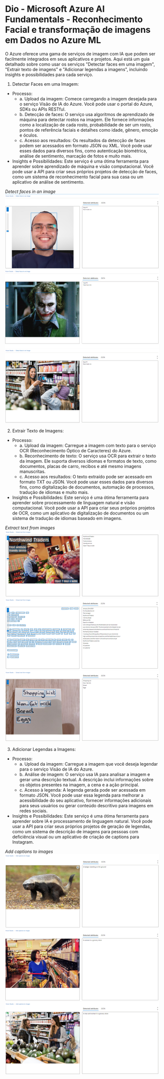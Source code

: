 # Dio - Microsoft Azure AI Fundamentals - Reconhecimento Facial e transformação de imagens em Dados no Azure ML

O Azure oferece uma gama de serviços de imagem com IA que podem ser facilmente integrados em seus aplicativos e projetos. Aqui está um guia detalhado sobre como usar os serviços "Detectar faces em uma imagem", "Extrair texto de imagens" e "Adicionar legendas a imagens", incluindo insights e possibilidades para cada serviço.

1. Detectar Faces em uma Imagem:
- Processo:
    - a. Upload da imagem: Comece carregando a imagem desejada para o serviço Visão de IA do Azure. Você pode usar o portal do Azure, SDKs ou APIs RESTful.
    - b. Detecção de faces: O serviço usa algoritmos de aprendizado de máquina para detectar rostos na imagem. Ele fornece informações como a localização de cada rosto, probabilidade de ser um rosto, pontos de referência faciais e detalhes como idade, gênero, emoção e óculos.
    - c. Acesso aos resultados: Os resultados da detecção de faces podem ser acessados em formato JSON ou XML. Você pode usar esses dados para diversos fins, como autenticação biométrica, análise de sentimento, marcação de fotos e muito mais.
- Insights e Possibilidades: Este serviço é uma ótima ferramenta para aprender sobre aprendizado de máquina e visão computacional. Você pode usar a API para criar seus próprios projetos de detecção de faces, como um sistema de reconhecimento facial para sua casa ou um aplicativo de análise de sentimento.

*Detect faces in an image*
![harcanjo](./prints/Screenshot%202024-02-08%20154413.png)
![Joker](./prints/Screenshot%202024-02-08%20154159.png)
![store-camera-1](./prints/Screenshot%202024-02-08%20160743.png)

2. Extrair Texto de Imagens:
- Processo:
    - a. Upload da imagem: Carregue a imagem com texto para o serviço OCR (Reconhecimento Óptico de Caracteres) do Azure.
    - b. Reconhecimento de texto: O serviço usa OCR para extrair o texto da imagem. Ele suporta diversos idiomas e formatos de texto, como documentos, placas de carro, recibos e até mesmo imagens manuscritas.
    - c. Acesso aos resultados: O texto extraído pode ser acessado em formato TXT ou JSON. Você pode usar esses dados para diversos fins, como digitalização de documentos, automação de processos, tradução de idiomas e muito mais.
- Insights e Possibilidades: Este serviço é uma ótima ferramenta para aprender sobre processamento de linguagem natural e visão computacional. Você pode usar a API para criar seus próprios projetos de OCR, como um aplicativo de digitalização de documentos ou um sistema de tradução de idiomas baseado em imagens.

*Extract text from images*
![advert](./prints/Screenshot%202024-02-08%20161152.png)
![letter](./prints/Screenshot%202024-02-08%20161415.png)
![note](./prints/Screenshot%202024-02-08%20161506.png)

3. Adicionar Legendas a Imagens:
- Processo:
    - a. Upload da imagem: Carregue a imagem que você deseja legendar para o serviço Visão de IA do Azure.
    - b. Análise de imagem: O serviço usa IA para analisar a imagem e gerar uma descrição textual. A descrição inclui informações sobre os objetos presentes na imagem, a cena e a ação principal.
    - c. Acesso à legenda: A legenda gerada pode ser acessada em formato JSON. Você pode usar essa legenda para melhorar a acessibilidade do seu aplicativo, fornecer informações adicionais para seus usuários ou gerar conteúdo descritivo para imagens em redes sociais.
- Insights e Possibilidades: Este serviço é uma ótima ferramenta para aprender sobre IA e processamento de linguagem natural. Você pode usar a API para criar seus próprios projetos de geração de legendas, como um sistema de descrição de imagens para pessoas com deficiência visual ou um aplicativo de criação de captions para Instagram.

*Add captions to images*
![Ratel](./prints/Screenshot%202024-02-08%20155111.png)
![store-camera-3](./prints/Screenshot%202024-02-08%20160425.png)
![store-camera-4](./prints/Screenshot%202024-02-08%20160458.png)